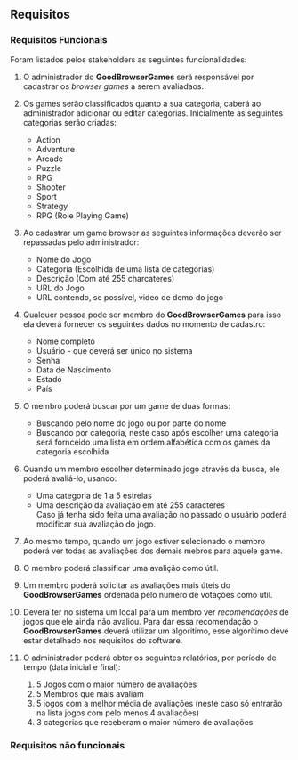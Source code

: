 ## Requisitos
### Requisitos Funcionais
Foram listados pelos stakeholders as seguintes funcionalidades:  
1. O administrador do **GoodBrowserGames** será responsável por cadastrar os *browser games* a serem avaliadaos.
2. Os games serão classificados quanto a sua categoria, caberá ao administrador adicionar ou editar categorias. Inicialmente as seguintes categorias serão criadas:  
    - Action
    - Adventure
    - Arcade
    - Puzzle
    - RPG
    - Shooter
    - Sport
    - Strategy
    - RPG (Role Playing Game)


 3. Ao cadastrar um game browser as seguintes informações deverão ser repassadas pelo administrador:  
    - Nome do Jogo
    - Categoria (Escolhida de uma lista de categorias)
    - Descrição (Com até 255 charcateres)
    - URL do Jogo
    - URL contendo, se possível, video de demo do jogo


4. Qualquer pessoa pode ser membro do **GoodBrowserGames** para isso ela deverá fornecer os seguintes dados no momento de cadastro:
    - Nome completo
    - Usuário - que deverá ser único no sistema
    - Senha
    - Data de Nascimento
    - Estado
    - País

5. O membro poderá buscar por um game de duas formas:
    - Buscando pelo nome do jogo ou por parte do nome
    - Buscando por categoria, neste caso após escolher uma categoria será fornceido uma lista em ordem alfabética com os games da categoria escolhida

6. Quando um membro escolher determinado jogo através da busca, ele poderá avaliá-lo, usando:
    - Uma categoria de 1 a 5 estrelas
    - Uma descrição da avaliação em até 255 caracteres  
    Caso já tenha sido feita uma avaliação no passado o usuário poderá modificar sua avaliação do jogo.

7. Ao mesmo tempo, quando um jogo estiver selecionado o membro poderá ver todas as avaliações dos demais mebros para aquele game.

8. O membro poderá classificar uma avalição como útil.

9. Um membro poderá solicitar as avaliações mais úteis do **GoodBrowserGames** ordenada pelo numero de votações como útil.

10. Devera ter no sistema um local para um membro ver *recomendações* de jogos que ele ainda não avaliou. Para dar essa recomendação o **GoodBrowserGames** deverá utilizar um algoritimo, esse algorítimo deve estar detalhado nos requisitos do software.

11. O administrador poderá obter os seguintes relatórios, por período de tempo (data inicial e final):
    1. 5 Jogos com o maior número de avaliações
    2. 5 Membros que mais avaliam
    3. 5 jogos com a melhor média de avaliações (neste caso só entrarão na lista jogos com pelo menos 4 avaliações)
    4. 3 categorias que receberam o maior número de avaliações

### Requisitos não funcionais
